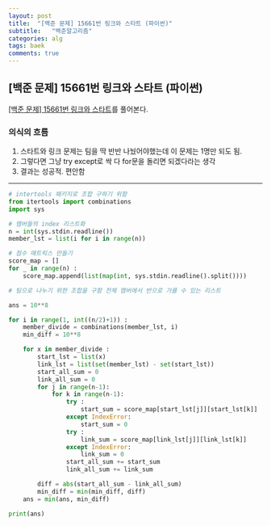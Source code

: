 ```yaml
---
layout: post
title:  "[백준 문제] 15661번 링크와 스타트 (파이썬)"
subtitle:   "백준알고리즘"
categories: alg
tags: baek
comments: true
---
```


## [백준 문제] 15661번 링크와 스타트 (파이썬)

[[백준 문제] 15661번 링크와 스타트](https://www.acmicpc.net/problem/15661)를 풀어본다.

### 의식의 흐름 
1. 스타트와 링크 문제는 팀을 딱 반반 나눴어야했는데 이 문제는 1명만 되도 됨.
2. 그렇다면 그냥 try except로 싹 다 for문을 돌리면 되겠다라는 생각
3. 결과는 성공적. 편안함
  
---

```python
# intertools 패키지로 조합 구하기 위함
from itertools import combinations
import sys

# 멤버들의 index 리스트화
n = int(sys.stdin.readline())
member_lst = list(i for i in range(n))

# 점수 매트릭스 만들기
score_map = []
for _ in range(n) :
    score_map.append(list(map(int, sys.stdin.readline().split())))

# 팀으로 나누기 위한 조합을 구함 전체 멤버에서 반으로 가를 수 있는 리스트

ans = 10**8

for i in range(1, int((n/2)+1)) :
    member_divide = combinations(member_lst, i)
    min_diff = 10**8

    for x in member_divide :
        start_lst = list(x)
        link_lst = list(set(member_lst) - set(start_lst))
        start_all_sum = 0
        link_all_sum = 0
        for j in range(n-1):
            for k in range(n-1):
                try :
                    start_sum = score_map[start_lst[j]][start_lst[k]]
                except IndexError:
                    start_sum = 0
                try :
                    link_sum = score_map[link_lst[j]][link_lst[k]]
                except IndexError:
                    link_sum = 0
                start_all_sum += start_sum
                link_all_sum += link_sum

        diff = abs(start_all_sum - link_all_sum)
        min_diff = min(min_diff, diff)
    ans = min(ans, min_diff)

print(ans)
```
